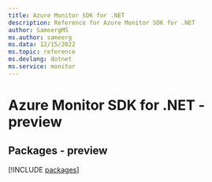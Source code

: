 ```yaml
---
title: Azure Monitor SDK for .NET
description: Reference for Azure Monitor SDK for .NET
author: SameergMS
ms.author: sameerg
ms.data: 12/15/2022
ms.topic: reference
ms.devlang: dotnet
ms.service: monitor
---
```

# Azure Monitor SDK for .NET - preview
## Packages - preview
[!INCLUDE [packages](monitor-index.md)]